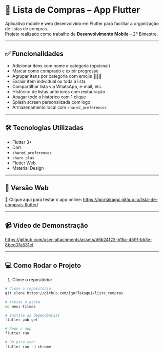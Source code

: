 # 🛒 Lista de Compras – App Flutter

Aplicativo mobile e web desenvolvido em Flutter para facilitar a organização de listas de compras.  
Projeto realizado como trabalho de **Desenvolvimento Mobile** – 2º Bimestre.

---

## ✅ Funcionalidades

- Adicionar itens com nome e categoria (opcional)
- Marcar como comprado e exibir progresso
- Agrupar itens por categoria com emojis 🍞🥦🧃
- Excluir item individual ou toda a lista
- Compartilhar lista via WhatsApp, e-mail, etc.
- Histórico de listas anteriores com restauração
- Apagar todo o histórico com 1 clique
- Splash screen personalizada com logo
- Armazenamento local com `shared_preferences`

---

## 🛠️ Tecnologias Utilizadas

- Flutter 3+
- Dart
- `shared_preferences`
- `share_plus`
- Flutter Web
- Material Design

---

## 🧪 Versão Web

🔗 Clique aqui para testar o app online: https://igortakagui.github.io/lista-de-compras-flutter/

---

## 📹 Vídeo de Demonstração





https://github.com/user-attachments/assets/d6b24f23-b15a-459f-bb3e-8bec07a531ef



---

## 💻 Como Rodar o Projeto

1. Clone o repositório:
```bash
# Clone o repositório
git clone https://github.com/IgorTakagui/lista_compras

# Acesse a pasta
cd meus-filmes

# Instale as dependências
flutter pub get

# Rode o app
flutter run

# Ou para web:
flutter run -d chrome
